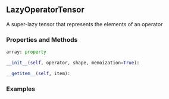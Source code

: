 ## <a id="McUtils.Zachary.LazyTensors.LazyOperatorTensor">LazyOperatorTensor</a>
A super-lazy tensor that represents the elements of an operator

### Properties and Methods
```python
array: property
```
```python
__init__(self, operator, shape, memoization=True): 
```

```python
__getitem__(self, item): 
```

### Examples
